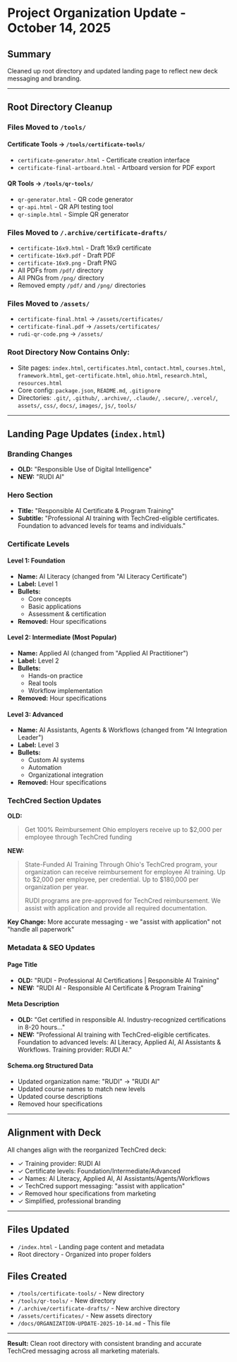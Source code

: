 # Project Organization Update - October 14, 2025

## Summary
Cleaned up root directory and updated landing page to reflect new deck messaging and branding.

---

## Root Directory Cleanup

### **Files Moved to `/tools/`**

#### Certificate Tools → `/tools/certificate-tools/`
- `certificate-generator.html` - Certificate creation interface
- `certificate-final-artboard.html` - Artboard version for PDF export

#### QR Tools → `/tools/qr-tools/`
- `qr-generator.html` - QR code generator
- `qr-api.html` - QR API testing tool
- `qr-simple.html` - Simple QR generator

### **Files Moved to `/.archive/certificate-drafts/`**
- `certificate-16x9.html` - Draft 16x9 certificate
- `certificate-16x9.pdf` - Draft PDF
- `certificate-16x9.png` - Draft PNG
- All PDFs from `/pdf/` directory
- All PNGs from `/png/` directory
- Removed empty `/pdf/` and `/png/` directories

### **Files Moved to `/assets/`**
- `certificate-final.html` → `/assets/certificates/`
- `certificate-final.pdf` → `/assets/certificates/`
- `rudi-qr-code.png` → `/assets/`

### **Root Directory Now Contains Only:**
- Site pages: `index.html`, `certificates.html`, `contact.html`, `courses.html`, `framework.html`, `get-certificate.html`, `ohio.html`, `research.html`, `resources.html`
- Core config: `package.json`, `README.md`, `.gitignore`
- Directories: `.git/`, `.github/`, `.archive/`, `.claude/`, `.secure/`, `.vercel/`, `assets/`, `css/`, `docs/`, `images/`, `js/`, `tools/`

---

## Landing Page Updates (`index.html`)

### **Branding Changes**
- **OLD:** "Responsible Use of Digital Intelligence"
- **NEW:** "RUDI AI"

### **Hero Section**
- **Title:** "Responsible AI Certificate & Program Training"
- **Subtitle:** "Professional AI training with TechCred-eligible certificates. Foundation to advanced levels for teams and individuals."

### **Certificate Levels**

#### **Level 1: Foundation**
- **Name:** AI Literacy (changed from "AI Literacy Certificate")
- **Label:** Level 1
- **Bullets:**
  - Core concepts
  - Basic applications
  - Assessment & certification
- **Removed:** Hour specifications

#### **Level 2: Intermediate** (Most Popular)
- **Name:** Applied AI (changed from "Applied AI Practitioner")
- **Label:** Level 2
- **Bullets:**
  - Hands-on practice
  - Real tools
  - Workflow implementation
- **Removed:** Hour specifications

#### **Level 3: Advanced**
- **Name:** AI Assistants, Agents & Workflows (changed from "AI Integration Leader")
- **Label:** Level 3
- **Bullets:**
  - Custom AI systems
  - Automation
  - Organizational integration
- **Removed:** Hour specifications

### **TechCred Section Updates**

**OLD:**
> Get 100% Reimbursement
> Ohio employers receive up to $2,000 per employee through TechCred funding

**NEW:**
> State-Funded AI Training
> Through Ohio's TechCred program, your organization can receive reimbursement for employee AI training. Up to $2,000 per employee, per credential. Up to $180,000 per organization per year.
>
> RUDI programs are pre-approved for TechCred reimbursement. We assist with application and provide all required documentation.

**Key Change:** More accurate messaging - we "assist with application" not "handle all paperwork"

### **Metadata & SEO Updates**

#### Page Title
- **OLD:** "RUDI - Professional AI Certifications | Responsible AI Training"
- **NEW:** "RUDI AI - Responsible AI Certificate & Program Training"

#### Meta Description
- **OLD:** "Get certified in responsible AI. Industry-recognized certifications in 8-20 hours..."
- **NEW:** "Professional AI training with TechCred-eligible certificates. Foundation to advanced levels: AI Literacy, Applied AI, AI Assistants & Workflows. Training provider: RUDI AI."

#### Schema.org Structured Data
- Updated organization name: "RUDI" → "RUDI AI"
- Updated course names to match new levels
- Updated course descriptions
- Removed hour specifications

---

## Alignment with Deck

All changes align with the reorganized TechCred deck:
- ✓ Training provider: RUDI AI
- ✓ Certificate levels: Foundation/Intermediate/Advanced
- ✓ Names: AI Literacy, Applied AI, AI Assistants/Agents/Workflows
- ✓ TechCred support messaging: "assist with application"
- ✓ Removed hour specifications from marketing
- ✓ Simplified, professional branding

---

## Files Updated
- `/index.html` - Landing page content and metadata
- Root directory - Organized into proper folders

## Files Created
- `/tools/certificate-tools/` - New directory
- `/tools/qr-tools/` - New directory
- `/.archive/certificate-drafts/` - New archive directory
- `/assets/certificates/` - New assets directory
- `/docs/ORGANIZATION-UPDATE-2025-10-14.md` - This file

---

**Result:** Clean root directory with consistent branding and accurate TechCred messaging across all marketing materials.
